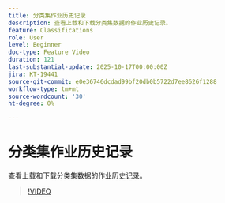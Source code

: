 ```yaml
---
title: 分类集作业历史记录
description: 查看上载和下载分类集数据的作业历史记录。
feature: Classifications
role: User
level: Beginner
doc-type: Feature Video
duration: 121
last-substantial-update: 2025-10-17T00:00:00Z
jira: KT-19441
source-git-commit: e0e36746dcdad99bf20db0b5722d7ee8626f1288
workflow-type: tm+mt
source-wordcount: '30'
ht-degree: 0%

---
```



# 分类集作业历史记录

查看上载和下载分类集数据的作业历史记录。

>[!VIDEO](https://video.tv.adobe.com/v/3476037/?captions=chi_hans&learn=on&enablevpops)
